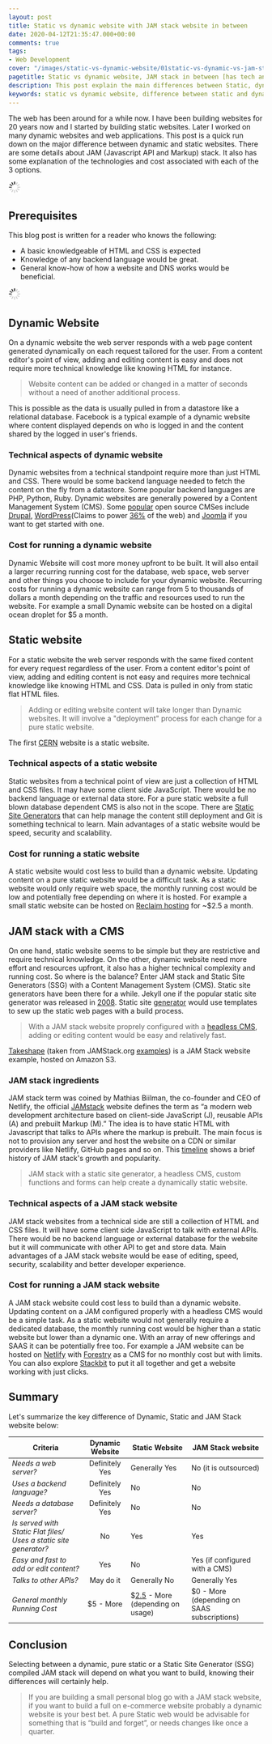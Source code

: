 ```yaml
---
layout: post
title: Static vs dynamic website with JAM stack website in between
date: 2020-04-12T21:35:47.000+00:00
comments: true
tags:
- Web Development
cover: "/images/static-vs-dynamic-website/01static-vs-dynamic-vs-jam-stack.jpg"
pagetitle: Static vs dynamic website, JAM stack in between [has tech and cost considerations]
description: This post explain the main differences between Static, dynamic and JAM stack websites. It also covers the technical and cost aspects of all 3 options.
keywords: static vs dynamic website, difference between static and dynamic web page, jamstack, jam stack,dynamic vs static website, static site generators
---
```


The web has been around for a while now. I have been building websites for 20 years now and I started by building static websites. Later I worked on many dynamic websites and web applications. This post is a quick run down on the major difference between dynamic and static websites. There are some details about JAM (Javascript API and Markup) stack. It also has some explanation of the technologies and cost associated with each of the 3 options.

<img class="center" src="/images/generic/loading.gif" data-echo="/images/static-vs-dynamic-website/01static-vs-dynamic-vs-jam-stack.jpg" title="Static vs dynamic website, JAM stack in between with tech and cost considerations" alt="Static vs dynamic website, JAM stack in between with tech and cost considerations">

## Prerequisites

This blog post is written for a reader who knows the following:

* A basic knowledgeable of HTML and CSS is expected
* Knowledge of any backend language would be great.
* General know-how of how a website and DNS works would be beneficial.

<img class="center" src="/images/generic/loading.gif" data-echo="/images/static-vs-dynamic-website/02static-vs-dynamic-vs-jam-stack.jpg" title="HTML Code" alt="HTML Code - at the end all website are HTML, CSS and JS :)">

## Dynamic Website

On a dynamic website the web server responds with a web page content generated dynamically on each request tailored for the user. From a content editor's point of view, adding and editing content is easy and does not require more technical knowledge like knowing HTML for instance.

> Website content can be added or changed in a matter of seconds without a need of another additional process.

This is possible as the data is usually pulled in from a datastore like a relational database. Facebook is a typical example of a dynamic website where content displayed depends on who is logged in and the content shared by the logged in user's friends.

### Technical aspects of dynamic website

Dynamic websites from a technical standpoint require more than just HTML and CSS. There would be some backend language needed to fetch the content on the fly from a datastore. Some popular backend languages are PHP, Python, Ruby. Dynamic websites are generally powered by a Content Management System (CMS). Some [popular](https://trends.builtwith.com/cms) open source CMSes include [Drupal](https://www.drupal.org/), [WordPress](https://wordpress.org/)(Claims to power [36%](https://wordpress.com/) of the web) and [Joomla](https://www.joomla.org/) if you want to get started with one.

### Cost for running a dynamic website

Dynamic Website will cost more money upfront to be built. It will also entail a larger recurring running cost for the database, web space, web server  and other things you choose to include for your dynamic website. Recurring costs for running a dynamic website can range from 5 to thousands of dollars a month depending on the traffic and resources used to run the website. For example a small Dynamic website can be hosted on a digital ocean droplet for $5 a month.

## Static website

For a static website the web server responds with the same fixed content for every request regardless of the user. From a content editor's point of view, adding and editing content is not easy and requires more technical knowledge like knowing HTML and CSS. Data is pulled in only from static flat HTML  files. 

> Adding or editing website content will take longer than Dynamic websites. It will involve a "deployment" process for each change for a pure static website.

The first [CERN](http://info.cern.ch/hypertext/WWW/TheProject.html) website is a static website.

### Technical aspects of a static website

Static websites from a technical point of view are  just a collection of HTML and CSS files. It may have some client side JavaScript. There would be no backend language or external data store. For a pure static website a full blown database dependent CMS is also not in the scope. There are [Static Site Generators](https://www.staticgen.com/) that can help manage the content still deployment and Git is something technical to learn. Main advantages of a static website would be speed, security and scalability.

### Cost for running a static website

A static website would cost less to build than a dynamic website. Updating content on a pure static website would be a difficult task. As a static website would only require web space, the monthly running cost would be low and potentially free depending on where it is hosted. For example a small static website can be hosted on [Reclaim hosting](https://reclaimhosting.com/shared-hosting/) for ~$2.5 a month.

## JAM stack with a CMS

On one hand, static website seems to be simple but they are restrictive and require technical knowledge. On the other, dynamic website need more effort and resources upfront, it also has a higher technical complexity and running cost. So where is the balance? Enter JAM stack and Static Site Generators (SSG) with a Content Management System (CMS). Static site generators have been there for a while. Jekyll one if the popular static site generator was released in [2008](https://tom.preston-werner.com/2008/11/17/blogging-like-a-hacker.html). Static site [generator]( https://www.staticgen.com/) would use templates to sew up the static web pages with a build process.

> With a JAM stack website proprely configured with a [headless CMS](https://www.sanity.io/blog/headless-cms-explained), adding or editing content would be easy and relatively fast.

[Takeshape](https://www.takeshape.io/) (taken from JAMStack.org [examples](https://jamstack.org/examples/)) is a JAM Stack website example, hosted on Amazon S3.

### JAM stack ingredients

JAM stack term was coined by Mathias Biilman, the co-founder and CEO of Netlify, the official [JAMstack](https://jamstack.org/) website defines the term as “a modern web development architecture based on client-side JavaScript (J), reusable APIs (A) and prebuilt Markup (M).” The idea is to have static HTML with Javascript that talks to APIs where the markup is prebuilt. The main focus is not to provision any server and host the website on a CDN or similar providers like Netlify, GitHub pages and so on. This [timeline](https://jamstack.wtf/#timeline) shows a brief history of JAM stack's growth and popularity.

> JAM stack with a static site generator, a headless CMS, custom functions and forms can help create a dynamically static website.

### Technical aspects of a JAM stack website

JAM stack websites from a technical side are still a collection of HTML and CSS files. It will have some client side JavaScript to talk with external APIs. There would be no backend language or external database for the website but it will communicate with other API to get and store data. Main advantages of a JAM stack website would be ease of editing, speed, security, scalability and better developer experience.

### Cost for running a JAM stack website

A JAM stack website could cost less to build than a dynamic website. Updating content on a JAM configured properly with a headless CMS would be a simple task. As a static website would not generally require a dedicated database, the monthly running cost would be higher than a static website but lower than a dynamic one. With an array of new offerings and SAAS it can be  potentially free too. For example a JAM website can be hosted on [Netlify](https://www.netlify.com/) with [Forestry](https://forestry.io/) as a CMS for no monthly cost but with limits. You can also explore [Stackbit](https://www.stackbit.com/) to put it all together and get a website working with just clicks.

## Summary

Let's summarize the key difference of Dynamic, Static and JAM Stack website below:

| Criteria                                                          | Dynamic Website | Static Website                                                                 | JAM Stack website                           |
|-------------------------------------------------------------------|:---------------:|--------------------------------------------------------------------------------|---------------------------------------------|
| *Needs a web server?*                                             |  Definitely Yes | Generally Yes                                                                  | No (it is outsourced)                       |
| *Uses a backend language?*                                        | Definitely Yes  | No                                                                             | No                                          |
| *Needs a database server?*                                        | Definitely Yes  | No                                                                             | No                                          |
| *Is served with Static Flat files/ Uses a static site generator?* | No              | Yes                                                                            | Yes                                         |
| *Easy and fast to add or edit content?*                           | Yes             | No                                                                             | Yes (if configured with a CMS)              |
| *Talks to other APIs?*                                            | May do it       | Generally No                                                                   | Generally Yes                               |
| *General monthly Running Cost*                                    | $5 - More       | $[2.5](https://reclaimhosting.com/shared-hosting/) - More (depending on usage) | $0 - More (depending on SAAS subscriptions) |

## Conclusion

Selecting between a dynamic, pure static or a Static Site Generator (SSG) compiled JAM stack will depend on what you want to build, knowing their differences will certainly help.

> If you are building a small personal blog go with a JAM stack website, if you want to build a full on e-commerce website probably a dynamic website is your best bet. A pure Static web would be advisable for something that is “build and forget”, or needs changes like once a quarter.
